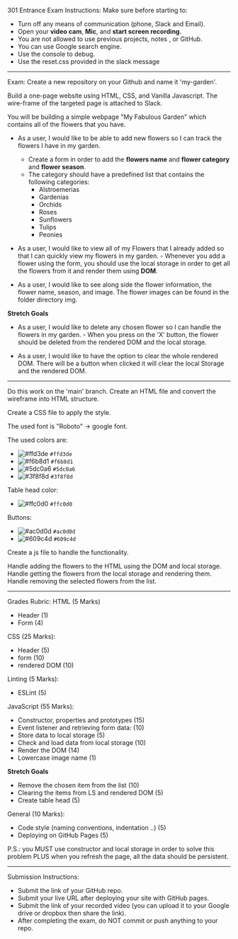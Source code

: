 301 Entrance Exam
Instructions:
Make sure before starting to:

- Turn off any means of communication (phone, Slack and Email).
- Open your **video cam**, **Mic**, and **start screen recording**.
- You are not allowed to use previous projects, notes , or GitHub.
- You can use Google search engine.
- Use the console to debug.
- Use the reset.css provided in the slack message

---

Exam:
Create a new repository on your Github and name it 'my-garden'. <!-- FINISHED -->

Build a one-page website using HTML, CSS, and Vanilla Javascript. The wire-frame of the targeted page is attached to Slack. <!-- FINISHED -->

You will be building a simple webpage "My Fabulous Garden" which contains all of the flowers that you have. <!-- FINISHED -->

- As a user, I would like to be able to add new flowers so I can track the flowers I have in my garden.

  - Create a form in order to add the **flowers name** and **flower category** and **flower season**. <!-- FINISHED -->
  - The category should have a predefined list that contains the following categories:
    - Alstroemerias
    - Gardenias
    - Orchids
    - Roses
    - Sunflowers
    - Tulips
    - Peonies <!-- FINISHED -->

- As a user, I would like to view all of my Flowers that I already added so that I can quickly view my flowers in my garden. - Whenever you add a flower using the form, you should use the local storage in order to get all the flowers from it and render them using **DOM**. <!-- FINISHED -->

- As a user, I would like to see along side the flower information, the flower name, season, and image. The flower images can be found in the folder directory img. <!-- FINISHED -->

**Stretch Goals**

- As a user, I would like to delete any chosen flower so I can handle the flowers in my garden. - When you press on the 'X' button, the flower should be deleted from the rendered DOM and the local storage. <!-- FINISHED -->

- As a user, I would like to have the option to clear the whole rendered DOM. There will be a button when clicked it will clear the local Storage and the rendered DOM. <!-- TODO -->

---

Do this work on the 'main' branch.
Create an HTML file and convert the wireframe into HTML structure. <!-- FINISHED -->

Create a CSS file to apply the style. <!-- FINISHED -->

The used font is "Roboto" -> google font. <!-- FINISHED -->

The used colors are:

- ![#ffd3de](https://via.placeholder.com/15/ffd3de/000000?text=+) `#ffd3de`
- ![#f6b8d1](https://via.placeholder.com/15/f6b8d1/000000?text=+) `#f6b8d1`
- ![#5dc0a6](https://via.placeholder.com/15/5dc0a6/000000?text=+) `#5dc0a6`
- ![#3f8f8d](https://via.placeholder.com/15/3f8f8d/000000?text=+) `#3f8f8d`

Table head color:

- ![#ffc0d0](https://via.placeholder.com/15/ffc0d0/000000?text=+) `#ffc0d0`

Buttons:

- ![#ac0d0d](https://via.placeholder.com/15/ac0d0d/000000?text=+) `#ac0d0d`
- ![#609c4d](https://via.placeholder.com/15/609c4d/000000?text=+) `#609c4d`

Create a js file to handle the functionality. <!-- FINISHED -->

Handle adding the flowers to the HTML using the DOM and local storage. <!-- FINISHED -->
Handle getting the flowers from the local storage and rendering them. <!-- FINISHED -->
Handle removing the selected flowers from the list. <!-- FINISHED -->

---

Grades Rubric:
HTML (5 Marks)

- Header (1)
- Form (4)

CSS (25 Marks):

- Header (5)
- form (10)
- rendered DOM (10)

Linting (5 Marks):

- ESLint (5)

JavaScript (55 Marks):

- Constructor, properties and prototypes (15)
- Event listener and retrieving form data: (10)
- Store data to local storage (5)
- Check and load data from local storage (10)
- Render the DOM (14)
- Lowercase image name (1)

**Stretch Goals**

- Remove the chosen item from the list (10)
- Clearing the items from LS and rendered DOM (5)
- Create table head (5)

General (10 Marks):

- Code style (naming conventions, indentation ..) (5)
- Deploying on GitHub Pages (5)

P.S.: you MUST use constructor and local storage in order to solve this problem PLUS when you refresh the page, all the data should be persistent.

---

Submission Instructions:

- Submit the link of your GitHub repo.
- Submit your live URL after deploying your site with GitHub pages.
- Submit the link of your recorded video (you can upload it to your Google drive or dropbox then share the link).
- After completing the exam, do NOT commit or push anything to your repo.
